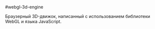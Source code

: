 #webgl-3d-engine

Браузерный 3D-движок, написанный с использованием библиотеки WebGL и языка JavaScript.
